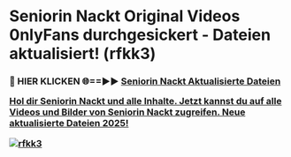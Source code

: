 # Seniorin Nackt Original Videos 0nlyFans durchgesickert - Dateien aktualisiert! (rfkk3)

<h3>🔴 HIER KLICKEN 🌐==►► <a href="https://tinyurl.com/h6vf6nb8" rel="nofollow">Seniorin Nackt Aktualisierte Dateien

Hol dir Seniorin Nackt und alle Inhalte. Jetzt kannst du auf alle Videos und Bilder von Seniorin Nackt zugreifen. Neue aktualisierte Dateien 2025!

[![rfkk3](https://i.imgur.com/sD4kR3V.gif)](https://tinyurl.com/h6vf6nb8)

